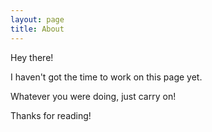 ```yaml
---
layout: page
title: About
---
```


<p class="message">
  Hey there! 
  
  I haven't got the time to work on this page yet. 
  
  Whatever you were doing, just carry on!
</p>


Thanks for reading!
